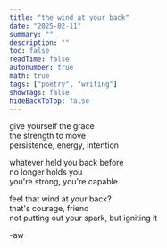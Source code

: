 ```yaml
---
title: "the wind at your back"
date: "2025-02-11"
summary: ""
description: ""
toc: false
readTime: false
autonumber: true
math: true
tags: ["poetry", "writing"]
showTags: false
hideBackToTop: false
---
```


give yourself the grace  
the strength to move  
persistence, energy, intention  
  
whatever held you back before  
no longer holds you  
you're strong, you're capable  
  
feel that wind at your back?  
that's courage, friend  
not putting out your spark, but igniting it  

-aw
